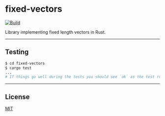 # **fixed-vectors**

[![Build](https://github.com/c1m50c/fixed-vectors/actions/workflows/build.yml/badge.svg?branch=main)](https://github.com/c1m50c/fixed-vectors/actions/workflows/build.yml)

Library implementing fixed length vectors in Rust.

---

## **Testing**
```bash
$ cd fixed-vectors
$ cargo test
...
# If things go well during the tests you should see `ok` as the test result.
```

---

## **License**
<a href="https://github.com/c1m50c/fixed-vectors/blob/main/LICENSE">MIT</a>